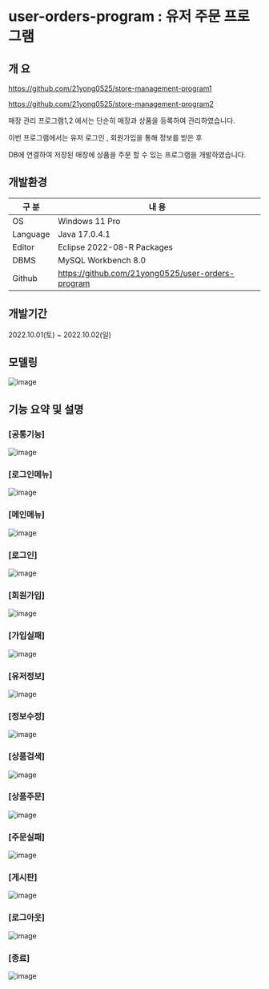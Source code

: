 # user-orders-program : 유저 주문 프로그램

## 개 요

https://github.com/21yong0525/store-management-program1 

https://github.com/21yong0525/store-management-program2

매장 관리 프로그램1,2 에서는 단순히 매장과 상품을 등록하여 관리하였습니다.

이번 프로그램에서는 유저 로그인 , 회원가입을 통해 정보를 받은 후

DB에 연결하여 저장된 매장에 상품을 주문 할 수 있는 프로그램을 개발하였습니다.

## 개발환경

| 구 분 | 내 용 |
| --- | --- |
| OS | Windows 11 Pro |
| Language | Java 17.0.4.1 |
| Editor | Eclipse 2022-08-R Packages |
| DBMS | MySQL Workbench 8.0 |
| Github | https://github.com/21yong0525/user-orders-program |

## 개발기간

2022.10.01(토) ~ 2022.10.02(일)

## 모델링
![image](https://user-images.githubusercontent.com/115531869/196035718-fa8cf57e-fd49-4f19-9b1c-3d71cc936dd8.png)


## 기능 요약 및 설명

### [공통기능]
![image](https://user-images.githubusercontent.com/115531869/196035737-6206e45d-3304-4537-8f86-63edcf184883.png)



### [로그인메뉴]
![image](https://user-images.githubusercontent.com/115531869/196035756-92fdb504-2168-4aa6-92ff-e09f4eb194fe.png)

### [메인메뉴]
![image](https://user-images.githubusercontent.com/115531869/196035783-9e7ee5f8-3b70-4816-a710-c6e0cfb057e8.png)

### [로그인]
![image](https://user-images.githubusercontent.com/115531869/196035977-2b3f7925-b205-46ca-970d-2db8cc4712bc.png)

### [회원가입]
![image](https://user-images.githubusercontent.com/115531869/196035789-eaff5c43-05a4-41d4-a716-eab6c7b49c04.png)

### [가입실패]
![image](https://user-images.githubusercontent.com/115531869/196035803-2f52c138-b1a3-489f-bfb7-fe1b20eab1bd.png)

### [유저정보]
![image](https://user-images.githubusercontent.com/115531869/196036355-847ca937-e9f9-4071-a1dd-a1de7a922ca1.png)

### [정보수정]
![image](https://user-images.githubusercontent.com/115531869/196035829-9639edf1-46d4-4b98-9ea0-8dede74ec4e6.png)

### [상품검색]
![image](https://user-images.githubusercontent.com/115531869/196036467-b20619d8-de98-4615-abc8-26de3283ffe4.png)

### [상품주문]
![image](https://user-images.githubusercontent.com/115531869/196036789-6154e3ff-4974-4e07-875f-ae4298583467.png)

### [주문실패]
![image](https://user-images.githubusercontent.com/115531869/196035883-c06ee650-3854-4752-9f8b-36e86fa258cf.png)

### [게시판]
![image](https://user-images.githubusercontent.com/115531869/196035905-7f79536a-f57b-478b-8382-d94bf774164e.png)

### [로그아웃]
![image](https://user-images.githubusercontent.com/115531869/196035927-2868eca6-4bcf-4f79-91c8-3ddef4174617.png)

### [종료]
![image](https://user-images.githubusercontent.com/115531869/196035946-78ab64e6-dfa9-4692-90f7-3567ee95cd7c.png)

